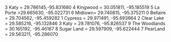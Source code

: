 3 Katy = 29.786145,-95.831680
4 Kingwood = 30.051811, -95.185519
5 La Porte =29.665630, -95.022731
6 Midtown= 29.740815, -95.375211
0 Bellaire = 29.704562, -95.459282
1 Cypress = 29.971491, -95.693664
2 Clear Lake = 29.585216, -95.132846
3 Katy = 29.781076, -95.826537
9 The Woodlands = 30.165192, -95.46167
8 Sugar Land = 29.597909, -95.622444
7 PearLand = 29.563211, -95.286070